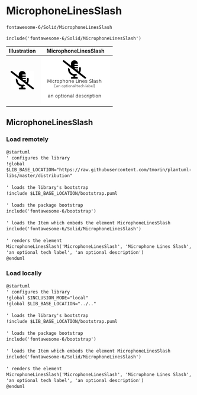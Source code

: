# MicrophoneLinesSlash


```text
fontawesome-6/Solid/MicrophoneLinesSlash
```

```text
include('fontawesome-6/Solid/MicrophoneLinesSlash')
```



| Illustration | MicrophoneLinesSlash |
| :---: | :---: |
| ![illustration for Illustration](../../fontawesome-6/Solid/MicrophoneLinesSlash.png) | ![illustration for MicrophoneLinesSlash](../../fontawesome-6/Solid/MicrophoneLinesSlash.Local.png) |




## MicrophoneLinesSlash

### Load remotely
```plantuml
@startuml
' configures the library
!global $LIB_BASE_LOCATION="https://raw.githubusercontent.com/tmorin/plantuml-libs/master/distribution"

' loads the library's bootstrap
!include $LIB_BASE_LOCATION/bootstrap.puml

' loads the package bootstrap
include('fontawesome-6/bootstrap')

' loads the Item which embeds the element MicrophoneLinesSlash
include('fontawesome-6/Solid/MicrophoneLinesSlash')

' renders the element
MicrophoneLinesSlash('MicrophoneLinesSlash', 'Microphone Lines Slash', 'an optional tech label', 'an optional description')
@enduml
```

### Load locally
```plantuml
@startuml
' configures the library
!global $INCLUSION_MODE="local"
!global $LIB_BASE_LOCATION="../.."

' loads the library's bootstrap
!include $LIB_BASE_LOCATION/bootstrap.puml

' loads the package bootstrap
include('fontawesome-6/bootstrap')

' loads the Item which embeds the element MicrophoneLinesSlash
include('fontawesome-6/Solid/MicrophoneLinesSlash')

' renders the element
MicrophoneLinesSlash('MicrophoneLinesSlash', 'Microphone Lines Slash', 'an optional tech label', 'an optional description')
@enduml
```

